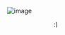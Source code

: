                   ![image](https://github.com/user-attachments/assets/cb7633ec-3e1f-45a2-9e5e-82345e21d0fe)

                           :)

<!--
**MESSMERS/MESSMERS** is a ✨ _special_ ✨ repository because its `README.md` (this file) appears on your GitHub profile.

Here are some ideas to get you started:

- 🔭 I’m currently working on ...
- 🌱 I’m currently learning ...
- 👯 I’m looking to collaborate on ...
- 🤔 I’m looking for help with ...
- 💬 Ask me about ...
- 📫 How to reach me: ...
- 😄 Pronouns: ...
- ⚡ Fun fact: ...
-->
